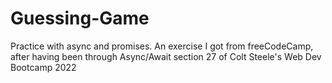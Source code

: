 # Guessing-Game
Practice with async and promises. An exercise I got from freeCodeCamp, after having been through Async/Await section 27 of Colt Steele's Web Dev Bootcamp 2022
